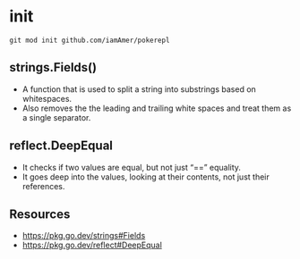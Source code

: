 # init
`git mod init github.com/iamAmer/pokerepl`


## strings.Fields()
- A function that is used to split a string into substrings based on whitespaces.
- Also removes the the leading and trailing white spaces and treat them as a single separator.

## reflect.DeepEqual
- It checks if two values are equal, but not just “==” equality.
- It goes deep into the values, looking at their contents, not just their references.

## Resources
- https://pkg.go.dev/strings#Fields
- https://pkg.go.dev/reflect#DeepEqual
